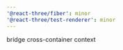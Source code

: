 ```yaml
---
'@react-three/fiber': minor
'@react-three/test-renderer': minor
---
```


bridge cross-container context
